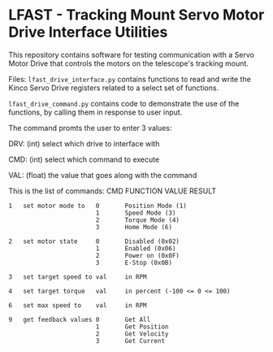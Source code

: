 # LFAST - Tracking Mount Servo Motor Drive Interface Utilities
This repository contains software for testing communication with a Servo Motor Drive that controls the motors on the telescope's tracking mount.

Files:
`lfast_drive_interface.py` contains functions to read and write the Kinco Servo Drive registers related to a select set of functions.

`lfast_drive_command.py` contains code to demonstrate the use of the functions, by calling them in response to user input.

The command promts the user to enter 3 values:   

DRV: (int)	select which drive to interface with
    
CMD: (int)	select which command to execute
    
VAL: (float)	the value that goes along with the command

This is the list of commands:
    CMD	FUNCTION	    	VALUE	RESULT			
    
	1	set motor mode to	0	    Position Mode (1)
				        	1	    Speed Mode (3)
					        2	    Torque Mode (4)
					        3	    Home Mode (6)
	
	2	set motor state		0	    Disabled (0x02)
					        1	    Enabled (0x06)
				    	    2	    Power on (0x0F)
			    		    3	    E-Stop (0x0B)
	
	3	set target speed to	val	    in RPM
	
	4	set target torque	val	    in percent (-100 <= 0 <= 100)
	
	6	set max speed to	val	    in RPM

	9	get feedback values	0	    Get All
	    				    1	    Get Position
    					    2	    Get Velocity
		    			    3	    Get Current
